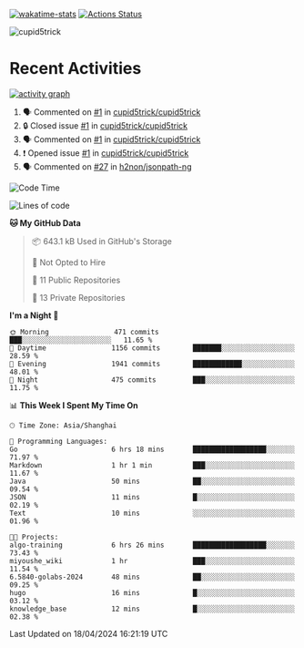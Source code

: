 [![wakatime-stats](https://github.com/cupid5trick/cupid5trick/workflows/wakatime-stats/badge.svg)](https://github.com/cupid5trick/cupid5trick/actions)
[![Actions Status](https://github.com/cupid5trick/cupid5trick/workflows/update-gh-activity/badge.svg)](https://github.com/cupid5trick/cupid5trick/actions)

![cupid5trick](https://socialify.git.ci/cupid5trick/cupid5trick/image?description=1&font=KoHo&forks=1&issues=1&language=1&name=1&owner=1&pattern=Signal&pulls=1&stargazers=1&theme=Light)

# Recent Activities

[![activity graph](https://github-readme-activity-graph.vercel.app/graph?username=cupid5trick&theme=github-dark-dimmed&custom_title=cupid5trick%20Activity%20Graph&hide_border=true)](https://github.com/ashutosh00710/github-readme-activity-graph)


<!--START_SECTION:activity-->
1. 🗣 Commented on [#1](https://github.com/cupid5trick/cupid5trick/issues/1#issuecomment-1961666240) in [cupid5trick/cupid5trick](https://github.com/cupid5trick/cupid5trick)
2. 🔒 Closed issue [#1](https://github.com/cupid5trick/cupid5trick/issues/1) in [cupid5trick/cupid5trick](https://github.com/cupid5trick/cupid5trick)
3. 🗣 Commented on [#1](https://github.com/cupid5trick/cupid5trick/issues/1#issuecomment-1949913602) in [cupid5trick/cupid5trick](https://github.com/cupid5trick/cupid5trick)
4. ❗ Opened issue [#1](https://github.com/cupid5trick/cupid5trick/issues/1) in [cupid5trick/cupid5trick](https://github.com/cupid5trick/cupid5trick)
5. 🗣 Commented on [#27](https://github.com/h2non/jsonpath-ng/issues/27#issuecomment-1878332655) in [h2non/jsonpath-ng](https://github.com/h2non/jsonpath-ng)
<!--END_SECTION:activity-->

<!--START_SECTION:waka-->
![Code Time](http://img.shields.io/badge/Code%20Time-315%20hrs%2032%20mins-blue)

![Lines of code](https://img.shields.io/badge/From%20Hello%20World%20I%27ve%20Written-6.9%20million%20lines%20of%20code-blue)

**🐱 My GitHub Data** 

> 📦 643.1 kB Used in GitHub's Storage 
 > 
> 🚫 Not Opted to Hire
 > 
> 📜 11 Public Repositories 
 > 
> 🔑 13 Private Repositories 
 > 
**I'm a Night 🦉** 

```text
🌞 Morning                471 commits         ███░░░░░░░░░░░░░░░░░░░░░░   11.65 % 
🌆 Daytime                1156 commits        ███████░░░░░░░░░░░░░░░░░░   28.59 % 
🌃 Evening                1941 commits        ████████████░░░░░░░░░░░░░   48.01 % 
🌙 Night                  475 commits         ███░░░░░░░░░░░░░░░░░░░░░░   11.75 % 
```


📊 **This Week I Spent My Time On** 

```text
🕑︎ Time Zone: Asia/Shanghai

💬 Programming Languages: 
Go                       6 hrs 18 mins       ██████████████████░░░░░░░   71.97 % 
Markdown                 1 hr 1 min          ███░░░░░░░░░░░░░░░░░░░░░░   11.67 % 
Java                     50 mins             ██░░░░░░░░░░░░░░░░░░░░░░░   09.54 % 
JSON                     11 mins             █░░░░░░░░░░░░░░░░░░░░░░░░   02.19 % 
Text                     10 mins             ░░░░░░░░░░░░░░░░░░░░░░░░░   01.96 % 

🐱‍💻 Projects: 
algo-training            6 hrs 26 mins       ██████████████████░░░░░░░   73.43 % 
miyoushe_wiki            1 hr                ███░░░░░░░░░░░░░░░░░░░░░░   11.54 % 
6.5840-golabs-2024       48 mins             ██░░░░░░░░░░░░░░░░░░░░░░░   09.25 % 
hugo                     16 mins             █░░░░░░░░░░░░░░░░░░░░░░░░   03.12 % 
knowledge_base           12 mins             █░░░░░░░░░░░░░░░░░░░░░░░░   02.38 % 
```


 Last Updated on 18/04/2024 16:21:19 UTC
<!--END_SECTION:waka-->

